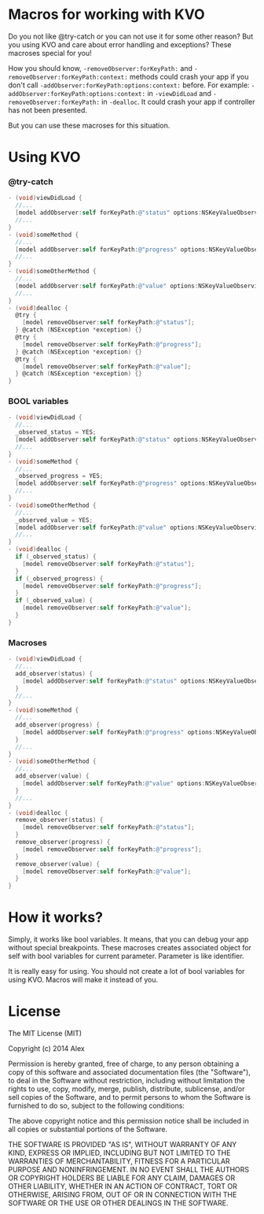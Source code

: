 Macros for working with KVO
============

Do you not like @try-catch or you can not use it for some other reason? But you using KVO and care about error handling and exceptions? These macroses special for you!

How you should know, `-removeObserver:forKeyPath:` and `-removeObserver:forKeyPath:context:` methods could crash your app if you don't call `-addObserver:forKeyPath:options:context:` before. For example: `-addObserver:forKeyPath:options:context:` in `-viewDidLoad` and `-removeObserver:forKeyPath:` in `-dealloc`. It could crash your app if controller has not been presented.

But you can use these macroses for this situation. 

Using KVO
============
### @try-catch

```objective-c
- (void)viewDidLoad {
  //...
  [model addObserver:self forKeyPath:@"status" options:NSKeyValueObservingOptionNew context:nil];
  //...
}
- (void)someMethod {
  //...
  [model addObserver:self forKeyPath:@"progress" options:NSKeyValueObservingOptionNew context:nil];
  //...
}
- (void)someOtherMethod {
  //...
  [model addObserver:self forKeyPath:@"value" options:NSKeyValueObservingOptionNew context:nil];
  //...
}
- (void)dealloc {
  @try {
    [model removeObserver:self forKeyPath:@"status"];
  } @catch (NSException *exception) {}
  @try {
    [model removeObserver:self forKeyPath:@"progress"];
  } @catch (NSException *exception) {}
  @try {
    [model removeObserver:self forKeyPath:@"value"];
  } @catch (NSException *exception) {}
}
```
### BOOL variables
```objective-c
- (void)viewDidLoad {
  //...
  _observed_status = YES;
  [model addObserver:self forKeyPath:@"status" options:NSKeyValueObservingOptionNew context:nil];
  //...
}
- (void)someMethod {
  //...
  _observed_progress = YES;
  [model addObserver:self forKeyPath:@"progress" options:NSKeyValueObservingOptionNew context:nil];
  //...
}
- (void)someOtherMethod {
  //...
  _observed_value = YES;
  [model addObserver:self forKeyPath:@"value" options:NSKeyValueObservingOptionNew context:nil];
  //...
}
- (void)dealloc {
  if (_observed_status) {
    [model removeObserver:self forKeyPath:@"status"];
  }
  if (_observed_progress) {
    [model removeObserver:self forKeyPath:@"progress"];
  }
  if (_observed_value) {
    [model removeObserver:self forKeyPath:@"value"];
  }
}
```
### Macroses
```objective-c
- (void)viewDidLoad {
  //... 
  add_observer(status) {
    [model addObserver:self forKeyPath:@"status" options:NSKeyValueObservingOptionNew context:nil];
  }
  //...
}
- (void)someMethod {
  //...
  add_observer(progress) {
    [model addObserver:self forKeyPath:@"progress" options:NSKeyValueObservingOptionNew context:nil];
  }
  //...
}
- (void)someOtherMethod {
  //...
  add_observer(value) {
    [model addObserver:self forKeyPath:@"value" options:NSKeyValueObservingOptionNew context:nil];
  }
  //...
}
- (void)dealloc {
  remove_observer(status) {
    [model removeObserver:self forKeyPath:@"status"];
  }
  remove_observer(progress) {
    [model removeObserver:self forKeyPath:@"progress"];
  }
  remove_observer(value) {
    [model removeObserver:self forKeyPath:@"value"];
  }
}
```

How it works?
============
Simply, it works like bool variables. It means, that you can debug your app without special breakpoints. These macroses creates associated object for self with bool variables for current parameter. Parameter is like identifier.

It is really easy for using. You should not create a lot of bool variables for using KVO. Macros will make it instead of you.

License
===========
The MIT License (MIT)

Copyright (c) 2014 Alex

Permission is hereby granted, free of charge, to any person obtaining a copy
of this software and associated documentation files (the "Software"), to deal
in the Software without restriction, including without limitation the rights
to use, copy, modify, merge, publish, distribute, sublicense, and/or sell
copies of the Software, and to permit persons to whom the Software is
furnished to do so, subject to the following conditions:

The above copyright notice and this permission notice shall be included in all
copies or substantial portions of the Software.

THE SOFTWARE IS PROVIDED "AS IS", WITHOUT WARRANTY OF ANY KIND, EXPRESS OR
IMPLIED, INCLUDING BUT NOT LIMITED TO THE WARRANTIES OF MERCHANTABILITY,
FITNESS FOR A PARTICULAR PURPOSE AND NONINFRINGEMENT. IN NO EVENT SHALL THE
AUTHORS OR COPYRIGHT HOLDERS BE LIABLE FOR ANY CLAIM, DAMAGES OR OTHER
LIABILITY, WHETHER IN AN ACTION OF CONTRACT, TORT OR OTHERWISE, ARISING FROM,
OUT OF OR IN CONNECTION WITH THE SOFTWARE OR THE USE OR OTHER DEALINGS IN THE
SOFTWARE.
